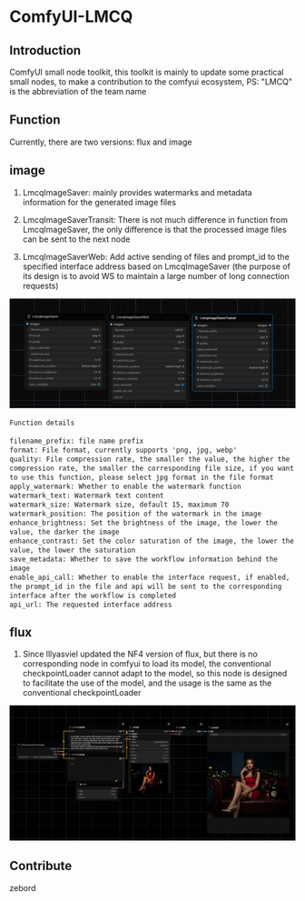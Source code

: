 # ComfyUI-LMCQ

## Introduction

ComfyUI small node toolkit, this toolkit is mainly to update some practical small nodes, to make a contribution to the comfyui ecosystem,
PS: "LMCQ" is the abbreviation of the team name

## Function

Currently, there are two versions: flux and image

## image

1. LmcqImageSaver: mainly provides watermarks and metadata information for the generated image files

2. LmcqImageSaverTransit: There is not much difference in function from LmcqImageSaver, the only difference is that the processed image files can be sent to the next node

3. LmcqImageSaverWeb: Add active sending of files and prompt_id to the specified interface address based on LmcqImageSaver (the purpose of its design is to avoid WS to maintain a large number of long connection requests)

![img.png](img.png)

~~~
Function details

filename_prefix: file name prefix
format: File format, currently supports 'png, jpg, webp'
quality: File compression rate, the smaller the value, the higher the compression rate, the smaller the corresponding file size, if you want to use this function, please select jpg format in the file format
apply_watermark: Whether to enable the watermark function
watermark_text: Watermark text content
watermark_size: Watermark size, default 15, maximum 70
watermark_position: The position of the watermark in the image
enhance_brightness: Set the brightness of the image, the lower the value, the darker the image
enhance_contrast: Set the color saturation of the image, the lower the value, the lower the saturation
save_metadata: Whether to save the workflow information behind the image
enable_api_call: Whether to enable the interface request, if enabled, the prompt_id in the file and api will be sent to the corresponding interface after the workflow is completed
api_url: The requested interface address

~~~
## flux

1. Since lllyasviel updated the NF4 version of flux, but there is no corresponding node in comfyui to load its model, the conventional checkpointLoader cannot adapt to the model, so this node is designed to facilitate the use of the model, and the usage is the same as the conventional checkpointLoader

![img_1.png](img_1.png)

## Contribute

zebord